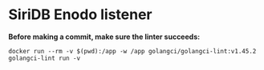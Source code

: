 # SiriDB Enodo listener

**Before making a commit, make sure the linter succeeds:**

```
docker run --rm -v $(pwd):/app -w /app golangci/golangci-lint:v1.45.2 golangci-lint run -v
```
